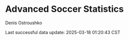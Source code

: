 # Advanced Soccer Statistics
Denis Ostroushko

<!-- gfm -->

Last successful data update: 2025-03-18 01:20:43 CST
